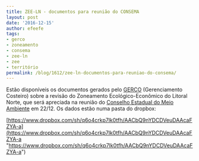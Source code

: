 ```yaml
---
title: ZEE-LN - documentos para reunião do CONSEMA
layout: post
date: '2016-12-15'
author: efeefe
tags:
- gerco
- zoneamento
- consema
- zee-ln
- zee
- território
permalink: /blog/1612/zee-ln-documentos-para-reuniao-do-consema/
---
```



Estão disponíveis os documentos gerados pelo [GERCO](http://www.ambiente.sp.gov.br/cpla/zoneamento/gerenciamento-costeiro/ "http://www.ambiente.sp.gov.br/cpla/zoneamento/gerenciamento-costeiro/") (Gerenciamento Costeiro) sobre a revisão do Zoneamento Ecológico-Econômico do Litoral Norte, que será apreciada na reunião do [Conselho Estadual do Meio Ambiente](http://www.ambiente.sp.gov.br/consema/ "http://www.ambiente.sp.gov.br/consema/") em 22/12. Os dados estão numa pasta do dropbox:

[https://www.dropbox.com/sh/q6o4crkp7lk0tfh/AACbQ9nYDCDVeuDAAcaFZYA-a](https://www.dropbox.com/sh/q6o4crkp7lk0tfh/AACbQ9nYDCDVeuDAAcaFZYA-a "https://www.dropbox.com/sh/q6o4crkp7lk0tfh/AACbQ9nYDCDVeuDAAcaFZYA-a")